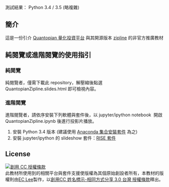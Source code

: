 <!-- title: Quantopian 與 zipline 推廣教材 -->
<!-- subtitle: 版本號：v1.0 -->

測試結果： Python 3.4 / 3.5 (略複雜)

## 簡介

這是一份引介 [Quantopian 量化投資平台](http://quantopian.com/) 與其開源版本 [zipline](https://github.com/quantopian/zipline/) 的非官方推廣教材
 
## 純閱覽或進階閱覽的使用指引

### 純閱覽

純閱覽者，僅需下載此 repository，解壓縮後點選 QuantopianZipline.slides.html 即可檢視內容。

### 進階閱覽

進階閱覽者，請依序安裝下列軟體與套件後，以 jupyter/ipython notebook  開啟 QuantopianZipline.ipynb 後進行投影片播放。

1. 安裝 Python 3.4 版本 (建議使用 [Anaconda 集合安裝套件](https://www.continuum.io/downloads) 為之)
2. 安裝 jupyter/ipython 的 slideshow 套件：[RISE 套件](https://github.com/damianavila/RISE/)

## License

<a rel="license" href="http://creativecommons.org/licenses/by-sa/3.0/tw/"><img alt="創用 CC 授權條款" style="border-width:0" src="https://i.creativecommons.org/l/by-sa/3.0/tw/88x31.png" /></a><br /><span xmlns:dct="http://purl.org/dc/terms/" href="http://purl.org/dc/dcmitype/Text" property="dct:title" rel="dct:type">此教材所使用到的相關平台與套件支援使版權為其個原始創設者所有，本教材的版權則</span>由<a xmlns:cc="http://creativecommons.org/ns#" href="https://github.com/eclee/Quantopian/" property="cc:attributionName" rel="cc:attributionURL">EC Lee</a>製作，以<a rel="license" href="http://creativecommons.org/licenses/by-sa/3.0/tw/">創用CC 姓名標示-相同方式分享 3.0 台灣 授權條款</a>釋出。
